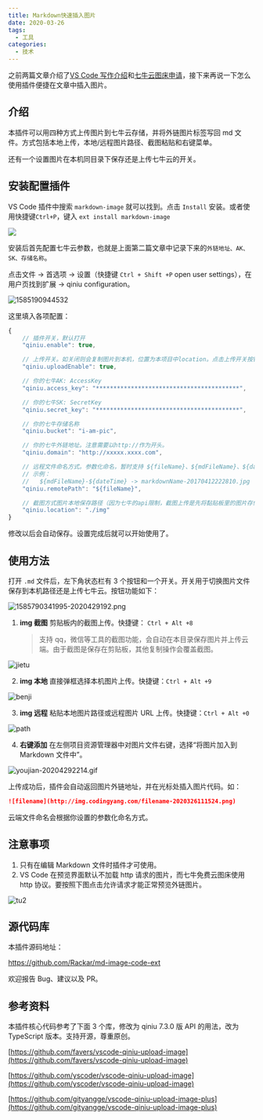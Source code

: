 ```yaml
---
title: Markdown快速插入图片
date: 2020-03-26
tags:
  - 工具
categories:
  - 技术
---
```


之前两篇文章介绍了[VS Code 写作介绍](https://www.codingyang.com/2020/03/codeEditer.html)和[七牛云图床申请](https://www.codingyang.com/2020/03/getQiniu.html)，接下来再说一下怎么使用插件便捷在文章中插入图片。

<!-- more -->

## 介绍

本插件可以用四种方式上传图片到七牛云存储，并将外链图片标签写回 md 文件。方式包括本地上传，本地/远程图片路径、截图粘贴和右键菜单。

还有一个设置图片在本机同目录下保存还是上传七牛云的开关。

## 安装配置插件

VS Code 插件中搜索 `markdown-image` 就可以找到。点击 `Install` 安装。或者使用快捷键`Ctrl+P`，键入 `ext install markdown-image`

![](https://www.codingyang.com/assets/img/1585053722224.7c74657b.png)

安装后首先配置七牛云参数，也就是上面第二篇文章中记录下来的`外链地址、AK、SK、存储名称`。

点击文件 → 首选项 → 设置（快捷键 `Ctrl + Shift +P` open user settings），在用户页找到扩展 → qiniu configuration。

![1585190944532](http://img.codingyang.com/1585190944532-202032610495.png)

这里填入各项配置：

```js
{
    // 插件开关，默认打开
    "qiniu.enable": true,

    // 上传开关。如关闭则会复制图片到本机，位置为本项目中location。点击上传开关按钮会修改本值。
    "qiniu.uploadEnable": true,

    // 你的七牛AK: AccessKey
    "qiniu.access_key": "*****************************************",

    // 你的七牛SK: SecretKey
    "qiniu.secret_key": "*****************************************",

    // 你的七牛存储名称
    "qiniu.bucket": "i-am-pic",

    // 你的七牛外链地址。注意需要以http://作为开头。
    "qiniu.domain": "http://xxxxx.xxxx.com",

    // 远程文件命名方式。参数化命名，暂时支持 ${fileName}、${mdFileName}、${date}、${dateTime}
    // 示例：
    //   ${mdFileName}-${dateTime} -> markdownName-20170412222810.jpg
    "qiniu.remotePath": "${fileName}",

    // 截图方式图片本地保存路径（因为七牛的api限制，截图上传是先将黏贴板里的图片存储到本地，然后再根据这个路径上传图片
    "qiniu.location": "./img"
}
```

修改以后会自动保存。设置完成后就可以开始使用了。

## 使用方法

打开 `.md` 文件后，左下角状态栏有 3 个按钮和一个开关。开关用于切换图片文件保存到本机路径还是上传七牛云。按钮功能如下：

![1585790341995-2020429192.png](http://img.codingyang.com/1585790341995-2020429192.png)

1. **img 截图** 剪贴板内的截图上传。快捷键： `Ctrl + Alt +8`
   > 支持 qq，微信等工具的截图功能，会自动在本目录保存图片并上传云端。由于截图是保存在剪贴板，其他复制操作会覆盖截图。

![jietu](http://img.codingyang.com/jietu-202032615512.gif)

2. **img 本地** 直接弹框选择本机图片上传。快捷键：`Ctrl + Alt +9`

![benji](http://img.codingyang.com/benji-202032615536.gif)

3. **img 远程** 粘贴本地图片路径或远程图片 URL 上传。快捷键：`Ctrl + Alt +0`

![path](http://img.codingyang.com/path-202032615555.gif)

4. **右键添加** 在左侧项目资源管理器中对图片文件右键，选择“将图片加入到 Markdown 文件中”。

![youjian-20204292214.gif](http://img.codingyang.com/youjian-20204292214.gif)

上传成功后，插件会自动返回图片外链地址，并在光标处插入图片代码。如：

```md
![filename](http://img.codingyang.com/filename-2020326111524.png)
```

云端文件命名会根据你设置的参数化命名方式。

## 注意事项

1. 只有在编辑 Markdown 文件时插件才可使用。
2. VS Code 在预览界面默认不加载 http 请求的图片，而七牛免费云图床使用 http 协议。要按照下图点击允许请求才能正常预览外链图片。

![tu2](http://img.codingyang.com/tu2-2020326112210.png)

## 源代码库

本插件源码地址：

https://github.com/Rackar/md-image-code-ext

欢迎报告 Bug、建议以及 PR。

## 参考资料

本插件核心代码参考了下面 3 个库，修改为 qiniu 7.3.0 版 API 的用法，改为 TypeScript 版本。支持开源，尊重原创。

[https://github.com/favers/vscode-qiniu-upload-image](https://github.com/favers/vscode-qiniu-upload-image)

[https://github.com/yscoder/vscode-qiniu-upload-image](https://github.com/yscoder/vscode-qiniu-upload-image)

[https://github.com/gityangge/vscode-qiniu-upload-image-plus](https://github.com/gityangge/vscode-qiniu-upload-image-plus)
